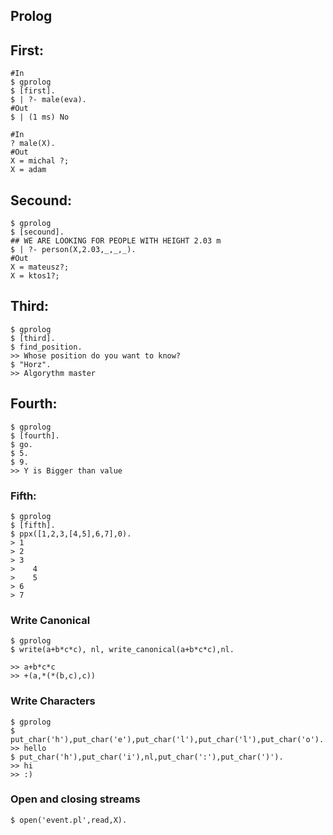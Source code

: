 ## Prolog

## First:
```
#In
$ gprolog
$ [first].
$ | ?- male(eva).
#Out
$ | (1 ms) No
```
```
#In
? male(X).
#Out
X = michal ?;
X = adam
```
## Secound:
```
$ gprolog
$ [secound].
## WE ARE LOOKING FOR PEOPLE WITH HEIGHT 2.03 m
$ | ?- person(X,2.03,_,_,_).
#Out
X = mateusz?;
X = ktos1?;
```

## Third:
```
$ gprolog
$ [third].
$ find_position.
>> Whose position do you want to know?
$ "Horz".
>> Algorythm master

```
## Fourth:
```
$ gprolog
$ [fourth].
$ go.
$ 5.
$ 9.
>> Y is Bigger than value

```
### Fifth:
```
$ gprolog
$ [fifth].
$ ppx([1,2,3,[4,5],6,7],0).
> 1
> 2
> 3
>    4
>    5
> 6
> 7

```
### Write Canonical
```
$ gprolog
$ write(a+b*c*c), nl, write_canonical(a+b*c*c),nl.

>> a+b*c*c
>> +(a,*(*(b,c),c))
```

### Write Characters
```
$ gprolog
$ put_char('h'),put_char('e'),put_char('l'),put_char('l'),put_char('o').
>> hello
$ put_char('h'),put_char('i'),nl,put_char(':'),put_char(')').
>> hi
>> :)
```

### Open and closing streams
```
$ open('event.pl',read,X).


```
